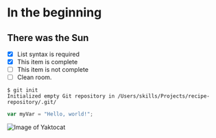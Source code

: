 # In the beginning
## There was the Sun

- [x] List syntax is required
- [x] This item is complete
- [ ] This item is not complete
- [ ] Clean room.
```
$ git init
Initialized empty Git repository in /Users/skills/Projects/recipe-repository/.git/
```
``` javascript
var myVar = "Hello, world!";
```

![Image of Yaktocat](https://octodex.github.com/images/yaktocat.png)

